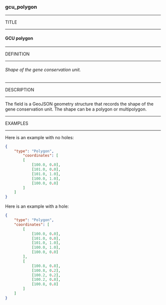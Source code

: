 ### gcu_polygon



------
TITLE

------

#### GCU polygon



------
DEFINITION

------

###### Shape of the gene conservation unit.



------
DESCRIPTION

------

The field is a GeoJSON geometry structure that records the shape of the gene conservation unit. The shape can be a polygon or multipolygon.



------
EXAMPLES

------

Here is an example with no holes:

```json
{
	"type": "Polygon",
		"coordinates": [
		[
			[100.0, 0.0],
			[101.0, 0.0],
			[101.0, 1.0],
			[100.0, 1.0],
			[100.0, 0.0]
		]
	]
}
```

Here is an example with a hole:

```json
{
	"type": "Polygon",
	"coordinates": [
		[
			[100.0, 0.0],
			[101.0, 0.0],
			[101.0, 1.0],
			[100.0, 1.0],
			[100.0, 0.0]
		],
		[
			[100.8, 0.8],
			[100.8, 0.2],
			[100.2, 0.2],
			[100.2, 0.8],
			[100.8, 0.8]
		]
	]
}
```